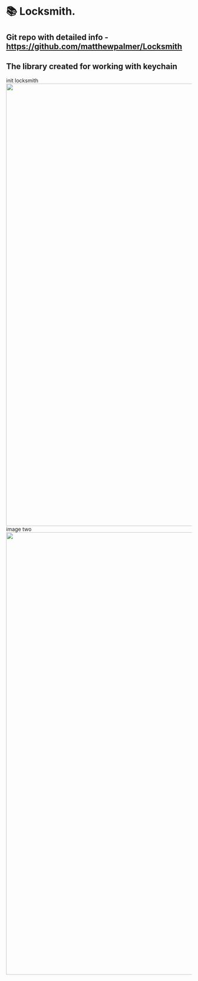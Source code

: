 # 📚 Locksmith.  
## Git repo with detailed info - https://github.com/matthewpalmer/Locksmith   
## The library created for working with keychain
init locksmith
<img src="Screenshot 2021-09-14 at 10.24.26.png" width="1200">
image two 
<img src="Screenshot 2021-09-14 at 10.24.26.png" width="1200">
